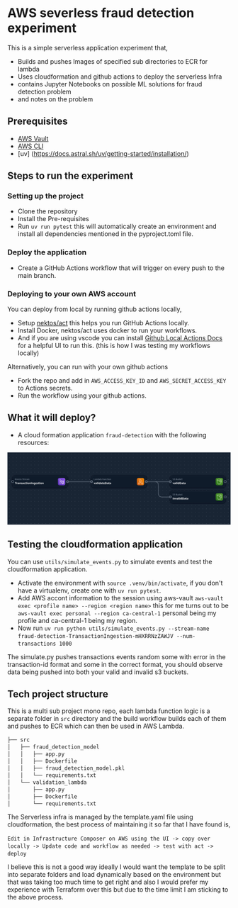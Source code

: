 # AWS severless fraud detection experiment

This is a simple serverless application experiment that,
- Builds and pushes Images of specified sub directories to ECR for lambda
- Uses cloudformation and github actions to deploy the serverless Infra
- contains Jupyter Notebooks on possible ML solutions for fraud detection problem
- and notes on the problem


## Prerequisites
- [AWS Vault](https://github.com/99designs/aws-vault)
- [AWS CLI](https://docs.aws.amazon.com/cli/latest/userguide/getting-started-install.html)
- [uv] (https://docs.astral.sh/uv/getting-started/installation/)


## Steps to run the experiment 

### Setting up the project
- Clone the repository
- Install the Pre-requisites
- Run `uv run pytest` this will automatically create an environment and install all dependencies mentioned in the pyproject.toml file.

### Deploy the application
- Create a GitHub Actions workflow that will trigger on every push to the main branch.

### Deploying to your own AWS account
You can deploy from local by running github actions locally,
- Setup [nektos/act](https://github.com/nektos/act) this helps you run GitHub Actions locally. 
- Install Docker, nektos/act uses docker to run your workflows.
- And if you are using vscode you can install [Github Local Actions Docs](https://sanjulaganepola.github.io/github-local-actions-docs/) for a helpful UI to run this. (this is how I was testing my workflows locally) 

Alternatively, you can run with your own github actions
- Fork the repo and add in `AWS_ACCESS_KEY_ID` and `AWS_SECRET_ACCESS_KEY` to Actions secrets.
- Run the workflow using your github actions. 


## What it will deploy?
- A cloud formation application `fraud-detection` with the following resources:

![architecture](notes/template.png)


## Testing the cloudformation application
You can use `utils/simulate_events.py` to simulate events and test the cloudformation application.

- Activate the environment with `source .venv/bin/activate`, if you don't have a virtualenv, create one with `uv run pytest`.
- Add AWS accont information to the session using aws-vault `aws-vault exec <profile name> --region <region name>` this for me turns out to be `aws-vault exec personal --region ca-central-1` personal being my profile and ca-central-1 being my region.
- Now run `uv run python utils/simulate_events.py --stream-name fraud-detection-TransactionIngestion-mHXRRNzZAWJV --num-transactions 1000`

The simulate.py pushes transactions events random some with error in the transaction-id format and some in the correct format, you should observe data being pushed into both your valid and invalid s3 buckets.

## Tech project structure
This is a multi sub project mono repo, each lambda function logic is a separate folder in `src` directory and the build workflow builds each of them and pushes to ECR which can then be used in AWS Lambda.

```
├── src
│   ├── fraud_detection_model
│   │   ├── app.py
│   │   ├── Dockerfile
│   │   ├── fraud_detection_model.pkl
│   │   └── requirements.txt
│   └── validation_lambda
│       ├── app.py
│       ├── Dockerfile
│       └── requirements.txt
```

The Serverless infra is managed by the template.yaml file using cloudformation, the best process of maintaining it so far that I have found is,

`Edit in Infrastructure Composer on AWS using the UI -> copy over locally -> Update code and workflow as needed -> test with act -> deploy` 

I believe this is not a good way ideally I would want the template to be split into separate folders and load dynamically based on the environment but that was taking too much time to get right and also I would prefer my experience with Terraform over this but due to the time limit I am sticking to the above process.